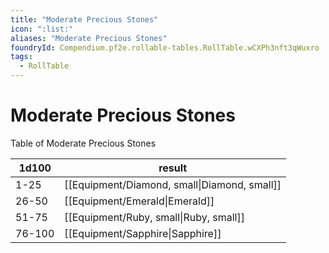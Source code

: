 ```yaml
---
title: "Moderate Precious Stones"
icon: ":list:"
aliases: "Moderate Precious Stones"
foundryId: Compendium.pf2e.rollable-tables.RollTable.wCXPh3nft3qWuxro
tags:
  - RollTable
---
```


# Moderate Precious Stones
Table of Moderate Precious Stones

| 1d100 | result |
|------|--------|
| 1-25 | [[Equipment/Diamond, small\|Diamond, small]] |
| 26-50 | [[Equipment/Emerald\|Emerald]] |
| 51-75 | [[Equipment/Ruby, small\|Ruby, small]] |
| 76-100 | [[Equipment/Sapphire\|Sapphire]] |
